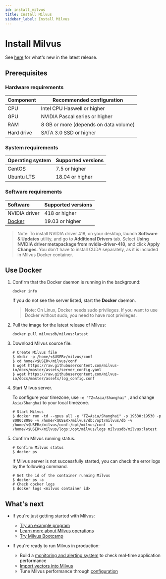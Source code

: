 ```yaml
---
id: install_milvus
title: Install Milvus
sidebar_label: Install Milvus
---
```


# Install Milvus 

See [here](../release/v0.5.1.md) for what's new in the latest release.

## Prerequisites

### Hardware requirements

| Component | Recommended configuration             |
| --------- | ------------------------------------- |
| CPU       | Intel CPU Haswell or higher           |
| GPU       | NVIDIA Pascal series or higher        |
| RAM    | 8 GB or more (depends on data volume) |
| Hard drive   | SATA 3.0 SSD or higher                |

### System requirements

 | Operating system | Supported versions |
 | :--------------------- | :----------------- |
 | CentOS                 | 7.5 or higher     |
 | Ubuntu LTS             | 18.04 or higher   |

### Software requirements

 | Software | Supported versions |
 | :--------------------- | :----------------- |
 | NVIDIA driver          | 418 or higher     |
 | [Docker](https://docs.docker.com/engine/installation/linux/docker-ce/ubuntu/)            |  19.03 or higher   |
     
   > Note: To install NVIDIA driver 418, on your desktop, launch **Software & Updates** utility, and go to **Additional Drivers** tab. Select **Using NVIDIA driver metapackage from nvidia-driver-418**, and click **Apply Changes**. You don't have to install CUDA separately, as it is included in Milvus Docker container.

## Use Docker

1. Confirm that the Docker daemon is running in the background:

   ```shell
   docker info
   ```

   If you do not see the server listed, start the **Docker** daemon.

   > Note: On Linux, Docker needs sudo privileges. If you want to use Docker without sudo, you need to have root privileges.

2. Pull the image for the latest release of Milvus:

   ```shell
   docker pull milvusdb/milvus:latest
   ```

3. Download Milvus source file.

   ```shell
   # Create Milvus file
   $ mkdir -p /home/<$USER>/milvus/conf
   $ cd home/<$USER>/milvus/conf
   $ wget https://raw.githubusercontent.com/milvus-io/docs/master/assets/server_config.yaml
   $ wget https://raw.githubusercontent.com/milvus-io/docs/master/assets/log_config.conf
   ```

4. Start Milvus server.

   To configure your timezone, use `-e "TZ=Asia/Shanghai"` , and change `Asia/Shanghai` to your local timezone.

   ```shell
   # Start Milvus
   $ docker run -td --gpus all -e "TZ=Asia/Shanghai" -p 19530:19530 -p 8080:8080 -v /home/<$USER>/milvus/db:/opt/milvus/db -v /home/<$USER>/milvus/conf:/opt/milvus/conf -v /home/<$USER>/milvus/logs:/opt/milvus/logs milvusdb/milvus:latest
   ```
   
5. Confirm Milvus running status.

   ```shell
   # Confirm Milvus status
   $ docker ps
   ```

   If Milvus server is not successfully started, you can check the error logs by the following command.
   
   ```shell
   # Get the id of the container running Milvus
   $ docker ps -a
   # Check docker logs
   $ docker logs <milvus container id>
   ```

## What's next

- If you're just getting started with Milvus:

  - [Try an example program](example_code.md)
  - [Learn more about Milvus operations](milvus_operation.md)
  - [Try Milvus Bootcamp](https://github.com/milvus-io/bootcamp)
  
- If you're ready to run Milvus in production:

  - Build a [monitoring and alerting system](monitor.md) to check real-time application performance
  - [Import vectors into Milvus](import_data.md)
  - Tune Milvus performance through [configuration](../reference/milvus_config.md)
